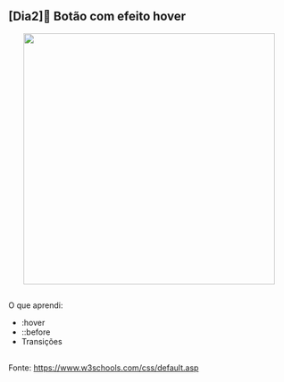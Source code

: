 ## [Dia2]🔘 Botão com efeito hover

<div align="center">
  <img height="450em" src="https://user-images.githubusercontent.com/99842806/161789496-8df1a49d-78c0-42b3-97f9-9304d958fa59.gif"/>
</div>

##

O que aprendi:

- :hover
- ::before
- Transições


##

Fonte:
https://www.w3schools.com/css/default.asp
